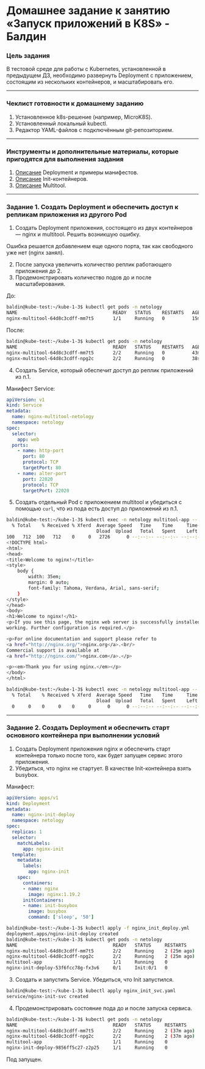 # Домашнее задание к занятию «Запуск приложений в K8S» - Балдин

### Цель задания

В тестовой среде для работы с Kubernetes, установленной в предыдущем ДЗ, необходимо развернуть Deployment с приложением, состоящим из нескольких контейнеров, и масштабировать его.

------

### Чеклист готовности к домашнему заданию

1. Установленное k8s-решение (например, MicroK8S).
2. Установленный локальный kubectl.
3. Редактор YAML-файлов с подключённым git-репозиторием.

------

### Инструменты и дополнительные материалы, которые пригодятся для выполнения задания

1. [Описание](https://kubernetes.io/docs/concepts/workloads/controllers/deployment/) Deployment и примеры манифестов.
2. [Описание](https://kubernetes.io/docs/concepts/workloads/pods/init-containers/) Init-контейнеров.
3. [Описание](https://github.com/wbitt/Network-MultiTool) Multitool.

------

### Задание 1. Создать Deployment и обеспечить доступ к репликам приложения из другого Pod

1. Создать Deployment приложения, состоящего из двух контейнеров — nginx и multitool. Решить возникшую ошибку.

Ошибка решается добавлением еще одного порта, так как свободного уже нет (nginx занял). 

2. После запуска увеличить количество реплик работающего приложения до 2.
3. Продемонстрировать количество подов до и после масштабирования.

До:

```bash
baldin@kube-test:~/kube-1-3$ kubectl get pods -n netology
NAME                                   READY   STATUS    RESTARTS   AGE
nginx-multitool-64d8c3cdff-mm7t5       1/1     Running   0          15m
```

После:

```bash
baldin@kube-test:~/kube-1-3$ kubectl get pods -n netology
NAME                                   READY   STATUS    RESTARTS   AGE
nginx-multitool-64d8c3cdff-mm7t5       2/2     Running   0          43m
nginx-multitool-64d8c3cdff-npg2c       2/2     Running   0          38s
```

4. Создать Service, который обеспечит доступ до реплик приложений из п.1.

Манифест Service:

```yaml
apiVersion: v1
kind: Service
metadata:
  name: nginx-multitool-netology
  namespace: netology
spec:
  selector:
    app: web
  ports:
    - name: http-port
      port: 80
      protocol: TCP
      targetPort: 80
    - name: alter-port
      port: 22020
      protocol: TCP
      targetPort: 22020
```

5. Создать отдельный Pod с приложением multitool и убедиться с помощью `curl`, что из пода есть доступ до приложений из п.1.

```bash
baldin@kube-test:~/kube-1-3$ kubectl exec -n netology multitool-app -- curl nginx-multitool-netology:80
  % Total    % Received % Xferd  Average Speed   Time    Time     Time  Current
                                 Dload  Upload   Total   Spent    Left  Speed
100   712  100   712    0     0   2726      0 --:--:-- --:--:-- --:--:--  2738
<!DOCTYPE html>
<html>
<head>
<title>Welcome to nginx!</title>
<style>
    body {
        width: 35em;
        margin: 0 auto;
        font-family: Tahoma, Verdana, Arial, sans-serif;
    }
</style>
</head>
<body>
<h1>Welcome to nginx!</h1>
<p>If you see this page, the nginx web server is successfully installed and
working. Further configuration is required.</p>

<p>For online documentation and support please refer to
<a href="http://nginx.org/">nginx.org</a>.<br/>
Commercial support is available at
<a href="http://nginx.com/">nginx.com</a>.</p>

<p><em>Thank you for using nginx.</em></p>
</body>
</html>
```

```bash
baldin@kube-test:~/kube-1-3$ kubectl exec -n netology multitool-app -- curl nginx-multitool-netology:22020
  % Total    % Received % Xferd  Average Speed   Time    Time     Time  Current
                                 Dload  Upload   Total   Spent    Left  Speed
  0     0    0     0    0     0      0      0 --:--:-- --:--:-- --:--:--     0WBITT Network MultiTool (with NGINX) - nginx-multitool-64d8c3cdff-npg2c - 10.1.58.173 - HTTP: 22020 , HTTPS: 443 . (Formerly praqma/network-multitool)
```

------

### Задание 2. Создать Deployment и обеспечить старт основного контейнера при выполнении условий

1. Создать Deployment приложения nginx и обеспечить старт контейнера только после того, как будет запущен сервис этого приложения.
2. Убедиться, что nginx не стартует. В качестве Init-контейнера взять busybox.

Манифест:

```yaml
apiVersion: apps/v1
kind: Deployment
metadata:
  name: nginx-init-deploy
  namespace: netology
spec:
  replicas: 1
  selector:
    matchLabels:
      app: nginx-init
  template:
    metadata:
      labels:
        app: nginx-init
    spec:
      containers:
      - name: nginx
        image: nginx:1.19.2
      initContainers:
      - name: init-busybox
        image: busybox
        command: ['sleep', '50']
```

```bash
baldin@kube-test:~/kube-1-3$ kubectl apply -f nginx_init_deploy.yml
deployment.apps/nginx-init-deploy created
baldin@kube-test:~/kube-1-3$ kubectl get pods -n netology
NAME                                   READY   STATUS     RESTARTS      AGE
nginx-multitool-64d8c3cdff-mm7t5       2/2     Running    2 (25m ago)   4h
nginx-multitool-64d8c3cdff-npg2c       2/2     Running    2 (25m ago)   4h
multitool-app                          1/1     Running    0             37m
nginx-init-deploy-53f6fcc78g-fx3v6     0/1     Init:0/1   0             53s
```

3. Создать и запустить Service. Убедиться, что Init запустился.

```bash
baldin@kube-test:~/kube-1-3$ kubectl apply nginx_init_svc.yaml
service/nginx-init-svc created
```

4. Продемонстрировать состояние пода до и после запуска сервиса.

```bash
baldin@kube-test:~/kube-1-3$ kubectl get pods -n netology
NAME                                   READY   STATUS     RESTARTS      AGE
nginx-multitool-64d8c3cdff-mm7t5       2/2     Running    2 (37m ago)   4h
nginx-multitool-64d8c3cdff-npg2c       2/2     Running    2 (37m ago)   4h
multitool-app                          1/1     Running    0             49m
nginx-init-deploy-9856ff5c27-z2p25     1/1     Running    0             71s
```

Под запущен.
